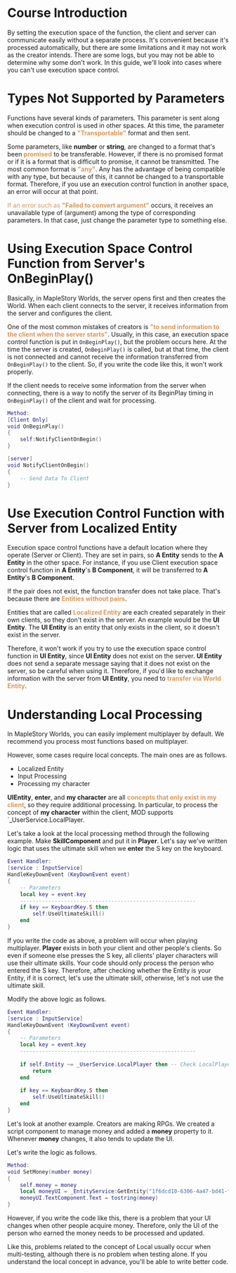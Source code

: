 # Course Introduction
By setting the execution space of the function, the client and server can communicate easily without a separate process. It's convenient because it's processed automatically, but there are some limitations and it may not work as the creator intends. There are some logs, but you may not be able to determine why some don't work.
In this guide, we'll look into cases where you can't use execution space control.

# Types Not Supported by Parameters
Functions have several kinds of parameters. This parameter is sent along when execution control is used in other spaces. At this time, the parameter should be changed to a <span style="color: #dc9656">**"Transportable"**</span> format and then sent.

Some parameters, like **number** or **string**, are changed to a format that's been <span style="color: #dc9656">**promised**</span> to be transferable. However, if there is no promised format or if it is a format that is difficult to promise, it cannot be transmitted. The most common format is <span style="color: #dc9656">**"any"**</span>. Any has the advantage of being compatible with any type, but because of this, it cannot be changed to a transportable format. Therefore, if you use an execution control function in another space, an error will occur at that point.

<span style="color: #dc9656">If an error such as **"Failed to convert argument"**</span> occurs, it receives an unavailable type of (argument) among the type of corresponding parameters. In that case, just change the parameter type to something else.

# Using Execution Space Control Function from Server's OnBeginPlay()
Basically, in MapleStory Worlds, the server opens first and then creates the World. When each client connects to the server, it receives information from the server and configures the client.

One of the most common mistakes of creators is <span style="color: #dc9656">**"to send information to the client when the server starts"**</span>. Usually, in this case, an execution space control function is put in `OnBeginPlay()`, but the problem occurs here.
At the time the server is created, `OnBeginPlay()` is called, but at that time, the client is not connected and cannot receive the information transferred from `OnBeginPlay()` to the client. So, if you write the code like this, it won't work properly.

If the client needs to receive some information from the server when connecting, there is a way to notify the server of its BeginPlay timing in `OnBeginPlay()` of the client and wait for processing.

```lua
Method:
[Client Only]
void OnBeginPlay()
{
    self:NotifyClientOnBegin()
}

[server] 
void NotifyClientOnBegin()
{
    -- Send Data To Client
}
```

# Use Execution Control Function with Server from Localized Entity
Execution space control functions have a default location where they operate (Server or Client). They are set in pairs, so **A Entity** sends to the **A Entity** in the other space. For instance, if you use Client execution space control function in **A Entity**'s **B Component**, it will be transferred to **A Entity**'s **B Component**.

If the pair does not exist, the function transfer does not take place. That's because there are <span style="color: #dc9656">**Entities without pairs**</span>.

Entities that are called <span style="color: #dc9656">**Localized Entity**</span> are each created separately in their own clients, so they don't exist in the server. An example would be the **UI Entity**. The **UI Entity** is an entity that only exists in the client, so it doesn't exist in the server.

Therefore, it won't work if you try to use the execution space control function in **UI Entity**, since **UI Entity** does not exist on the server. **UI Entity** does not send a separate message saying that it does not exist on the server, so be careful when using it.
Therefore, if you'd like to exchange information with the server from **UI Entity**, you need to <span style="color: #dc9656">**transfer via World Entity**</span>.

# Understanding Local Processing
In MapleStory Worlds, you can easily implement multiplayer by default. We recommend you process most functions based on multiplayer. 

However, some cases require local concepts. The main ones are as follows.
* Localized Entity 
* Input Processing
* Processing my character

**UIEntity**, **enter**, and **my character** are all <span style="color: #dc9656">**concepts that only exist in my client**</span>, so they require additional processing. In particular, to process the concept of **my character** within the client, MOD supports `_UserService.LocalPlayer.

Let's take a look at the local processing method through the following example.
Make **SkillComponent** and put it in **Player**. Let's say we've written logic that uses the ultimate skill when we **enter** the S key on the keyboard.

```lua
Event Handler:
[service : InputService]
HandleKeyDownEvent (KeyDownEvent event)
{
    -- Parameters
    local key = event.key
    --------------------------------------------------------
    if key == KeyboardKey.S then
        self:UseUltimateSkill()
    end
}
```

If you write the code as above, a problem will occur when playing multiplayer. **Player** exists in both your client and other people's clients. So even if someone else presses the S key, all clients' player characters will use their ultimate skills.
Your code should only process the person who entered the S key. Therefore, after checking whether the Entity is your Entity, if it is correct, let's use the ultimate skill, otherwise, let's not use the ultimate skill.

Modify the above logic as follows.

```lua
Event Handler:
[service : InputService]
HandleKeyDownEvent (KeyDownEvent event)
{
    -- Parameters
    local key = event.key
    --------------------------------------------------------
     
    if self.Entity ~= _UserService.LocalPlayer then -- Check LocalPlayer(My)
        return
    end
     
    if key == KeyboardKey.S then
        self:UseUltimateSkill()
    end
}
```

Let's look at another example.
Creators are making RPGs. We created a script component to manage money and added a **money** property to it. Whenever **money** changes, it also tends to update the UI.

Let's write the logic as follows.

```lua
Method:
void SetMoney(number money)
{
    self.money = money
    local moneyUI = _EntityService:GetEntity("1f6dcd10-6306-4a47-bd41-f0a897685b73")
    moneyUI.TextComponent.Text = tostring(money)
}
```

However, if you write the code like this, there is a problem that your UI changes when other people acquire money. Therefore, only the UI of the person who earned the money needs to be processed and updated.

Like this, problems related to the concept of Local usually occur when multi-testing, although there is no problem when testing alone. If you understand the local concept in advance, you'll be able to write better code.